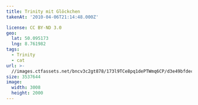 ```yaml
---
title: Trinity mit Glöckchen
takenAt: '2010-04-06T21:14:48.000Z'

license: CC BY-ND 3.0
geo:
  lat: 50.095173
  lng: 8.761982
tags:
  - Trinity
  - cat
url: >-
  //images.ctfassets.net/bncv3c2gt878/173l9TCe8pq1dePTWmq6CP/d3e49bfdecbecd170defe50221cebb7c/trinity-mit-glckchen_4528696347_o
size: 3537644
image:
  width: 3008
  height: 2000
---
```


